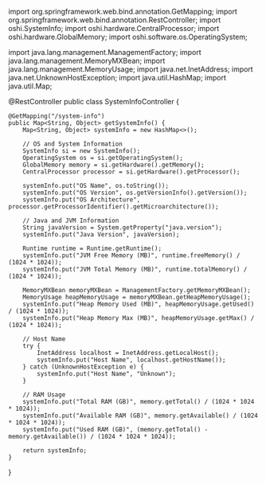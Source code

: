 import org.springframework.web.bind.annotation.GetMapping;
import org.springframework.web.bind.annotation.RestController;
import oshi.SystemInfo;
import oshi.hardware.CentralProcessor;
import oshi.hardware.GlobalMemory;
import oshi.software.os.OperatingSystem;

import java.lang.management.ManagementFactory;
import java.lang.management.MemoryMXBean;
import java.lang.management.MemoryUsage;
import java.net.InetAddress;
import java.net.UnknownHostException;
import java.util.HashMap;
import java.util.Map;

@RestController
public class SystemInfoController {

    @GetMapping("/system-info")
    public Map<String, Object> getSystemInfo() {
        Map<String, Object> systemInfo = new HashMap<>();

        // OS and System Information
        SystemInfo si = new SystemInfo();
        OperatingSystem os = si.getOperatingSystem();
        GlobalMemory memory = si.getHardware().getMemory();
        CentralProcessor processor = si.getHardware().getProcessor();

        systemInfo.put("OS Name", os.toString());
        systemInfo.put("OS Version", os.getVersionInfo().getVersion());
        systemInfo.put("OS Architecture", processor.getProcessorIdentifier().getMicroarchitecture());

        // Java and JVM Information
        String javaVersion = System.getProperty("java.version");
        systemInfo.put("Java Version", javaVersion);

        Runtime runtime = Runtime.getRuntime();
        systemInfo.put("JVM Free Memory (MB)", runtime.freeMemory() / (1024 * 1024));
        systemInfo.put("JVM Total Memory (MB)", runtime.totalMemory() / (1024 * 1024));

        MemoryMXBean memoryMXBean = ManagementFactory.getMemoryMXBean();
        MemoryUsage heapMemoryUsage = memoryMXBean.getHeapMemoryUsage();
        systemInfo.put("Heap Memory Used (MB)", heapMemoryUsage.getUsed() / (1024 * 1024));
        systemInfo.put("Heap Memory Max (MB)", heapMemoryUsage.getMax() / (1024 * 1024));

        // Host Name
        try {
            InetAddress localhost = InetAddress.getLocalHost();
            systemInfo.put("Host Name", localhost.getHostName());
        } catch (UnknownHostException e) {
            systemInfo.put("Host Name", "Unknown");
        }

        // RAM Usage
        systemInfo.put("Total RAM (GB)", memory.getTotal() / (1024 * 1024 * 1024));
        systemInfo.put("Available RAM (GB)", memory.getAvailable() / (1024 * 1024 * 1024));
        systemInfo.put("Used RAM (GB)", (memory.getTotal() - memory.getAvailable()) / (1024 * 1024 * 1024));

        return systemInfo;
    }
}
